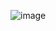 ![image](https://github.com/DianaNeumann/My_Demo_44444/assets/56086653/ca2c02c9-0b35-4870-a5ce-c6cac1969529)

